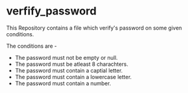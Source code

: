 # verfify_password
This Repository contains a file which verify's  password on some given conditions.

The conditions are - 
* The password must not be empty or null.
* The password must be atleast 8 charachters.
* The password must contain a captial letter.
* The password must contain a lowercase letter.
* The password must contain a number.
